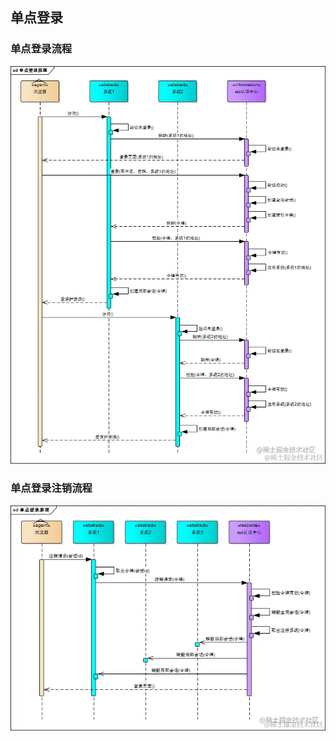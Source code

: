 ## 单点登录

### 单点登录流程

![img](..//img/%E5%8D%95%E7%82%B9%E7%99%BB%E5%BD%95%E6%B5%81%E7%A8%8B.jpg)


### 单点登录注销流程

![img](../img/%E5%8D%95%E7%82%B9%E7%99%BB%E5%BD%95%E6%B3%A8%E9%94%80%E6%B5%81%E7%A8%8B.jpg)
